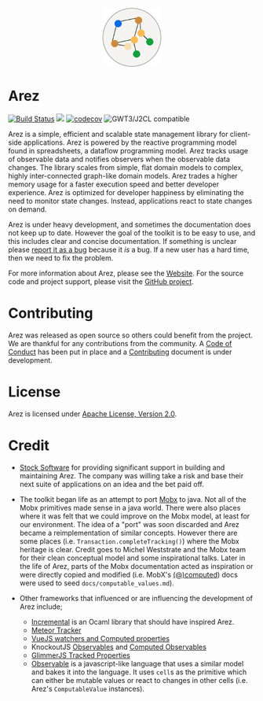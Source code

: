 <p align="center"><img src="/assets/icons/arez.png" alt="Arez" width="120"></p>

# Arez

[![Build Status](https://secure.travis-ci.org/arez/arez.svg?branch=master)](http://travis-ci.org/arez/arez)
[<img src="https://img.shields.io/maven-central/v/org.realityforge.arez/arez-core.svg?label=latest%20release"/>](http://search.maven.org/#search%7Cga%7C1%7Cg%3A%22org.realityforge.arez%22)
[![codecov](https://codecov.io/gh/arez/arez/branch/master/graph/badge.svg)](https://codecov.io/gh/arez/arez)
![GWT3/J2CL compatible](https://img.shields.io/badge/GWT3/J2CL-compatible-brightgreen.svg)

Arez is a simple, efficient and scalable state management library for client-side applications. Arez is powered
by the reactive programming model found in spreadsheets, a dataflow programming model. Arez tracks usage of
observable data and notifies observers when the observable data changes. The library scales from simple, flat
domain models to complex, highly inter-connected graph-like domain models. Arez trades a higher memory usage
for a faster execution speed and better developer experience. Arez is optimized for developer happiness by
eliminating the need to monitor state changes. Instead, applications react to state changes on demand.

Arez is under heavy development, and sometimes the documentation does not keep up to date. However the goal of
the toolkit is to be easy to use, and this includes clear and concise documentation. If something is unclear
please [report it as a bug](https://github.com/arez/arez/issues) because it *is* a bug. If a new user
has a hard time, then we need to fix the problem.

For more information about Arez, please see the [Website](https://arez.github.io/). For the source code
and project support, please visit the [GitHub project](https://github.com/arez/arez).

# Contributing

Arez was released as open source so others could benefit from the project. We are thankful for any
contributions from the community. A [Code of Conduct](CODE_OF_CONDUCT.md) has been put in place and
a [Contributing](CONTRIBUTING.md) document is under development.

# License

Arez is licensed under [Apache License, Version 2.0](LICENSE).

# Credit

* [Stock Software](http://www.stocksoftware.com.au/) for providing significant support in building and maintaining
  Arez. The company was willing take a risk and base their next suite of applications on an idea and the
  bet paid off.

* The toolkit began life as an attempt to port [Mobx](https://mobx.js.org/) to java. Not all of the Mobx
  primitives made sense in a java world. There were also places where it was felt that we could improve on
  the Mobx model, at least for our environment. The idea of a "port" was soon discarded and Arez became a
  reimplementation of similar concepts. However there are some places (i.e. `Transaction.completeTracking()`)
  where the Mobx heritage is clear. Credit goes to Michel Weststrate and the Mobx team for their clean conceptual
  model and some inspirational talks. Later in the life of Arez, parts of the Mobx documentation acted as
  inspiration or were directly copied and modified (i.e. MobX's [(@)computed](https://mobx.js.org/refguide/computed-decorator.html))
  docs were used to seed `docs/computable_values.md`).

* Other frameworks that influenced or are influencing the development of Arez include;
  - [Incremental](https://github.com/janestreet/incremental) is an Ocaml library that should have inspired Arez.
  - [Meteor Tracker](https://docs.meteor.com/api/tracker.html)
  - [VueJS watchers and Computed properties](https://vuejs.org/v2/guide/computed.html)
  -  KnockoutJS [Observables](http://knockoutjs.com/documentation/observables.html) and [Computed Observables](http://knockoutjs.com/documentation/computedObservables.html)
  - [GlimmerJS Tracked Properties](https://glimmerjs.com/guides/tracked-properties)
  - [Observable](https://observablehq.com/@observablehq/observables-not-javascript) is a javascript-like language that uses a similar model and bakes it into the language. It uses `cell`s as the primitive which can either be mutable values or react to changes in other cells (i.e. Arez's `ComputableValue` instances).
